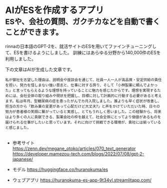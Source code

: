 # AIがESを作成するアプリ<br><sub>ESや、会社の質問、ガクチカなどを自動で書くことができます。</sub>

rinnaの日本語のGPT-2を、就活サイトのESを用いてファインチューニングして、ESを書けるようにしました。
訓練にはあらゆる分野から140,000件のESを利用しました。

下の文章はAIが生成した文章です。

<sub>
私が御社を志望した理由は、説明会や座談会を通じて、社員一人一人が高品質・安定供給の責任を担い、努力を惜しまない強い意志と、仕事に対する誇り、そして「小林製薬に頼んでよかった」と言ってもらえるような理想を持っていることに魅力を感じたからです。理想を実現するためには、会社全体の取り組みや現状を把握し、目標に対して計画的に行動する必要があると考えます。私は年月、型糖尿病の症を患ったがんでカ月入院しました。誰よりも早く症状が改善し、担当の方から「飲み薬の変更があって心配だけど大丈夫?」と声をかけていただいた時、日々の努力が患者様の笑顔に繋がっていると実感し、とてもうれしく思いました。この経験から、将来はより多くの人に貢献できる、製薬会社の枠を越えて、社会全体にとってより価値があるものを届けられる仕事がしたいと思っています。それに向けて挑戦できる環境が、貴社には揃っていると感じました。
</sub><br><br>


- 参考サイト<br>
https://zenn.dev/megane_otoko/articles/070_text_generator
https://developer.mamezou-tech.com/blogs/2022/07/08/gpt-2-japanese/

- モデル
https://huggingface.co/huranokuma/es

- ウェブアプリ
https://huranokuma-es-app-9t34vl.streamlitapp.com/
